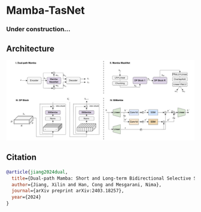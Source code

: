 # Mamba-TasNet


### Under construction...



## Architecture

![architecture](figures/dpmamba.png)

## Citation
```bibtex
@article{jiang2024dual,
  title={Dual-path Mamba: Short and Long-term Bidirectional Selective Structured State Space Models for Speech Separation},
  author={Jiang, Xilin and Han, Cong and Mesgarani, Nima},
  journal={arXiv preprint arXiv:2403.18257},
  year={2024}
}
```
